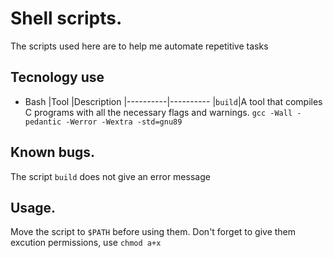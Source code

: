 # Shell scripts.
The scripts used here are to help me automate repetitive tasks

## Tecnology use
* Bash
|Tool      |Description
|----------|----------
|`build`|A tool that compiles C programs with all the necessary flags and warnings. `gcc -Wall -pedantic -Werror -Wextra -std=gnu89`

## Known bugs.
The script `build` does not give an error message

## Usage.
Move the script to `$PATH` before using them.
Don't forget to give them excution permissions, use `chmod a+x`
